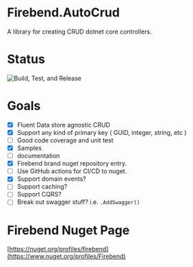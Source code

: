 # Firebend.AutoCrud
A library for creating CRUD dotnet core controllers. 

# Status
![Build, Test, and Release](https://github.com/firebend/auto-crud/workflows/Build,%20Test,%20and%20Release/badge.svg)

# Goals
- [x] Fluent Data store agnostic CRUD
- [x] Support any kind of primary key ( GUID, integer, string, etc )
- [ ] Good code coverage and unit test
- [x] Samples
- [ ] documentation
- [x] Firebend brand nuget repository entry. 
- [ ] Use GitHub actions for CI/CD to nuget.
- [x] Support domain events? 
- [ ] Support caching? 
- [ ] Support CQRS?
- [ ] Break out swagger stuff? i.e. `.AddSwagger()`

# Firebend Nuget Page
[https://nuget.org/profiles/firebend](https://www.nuget.org/profiles/Firebend)
